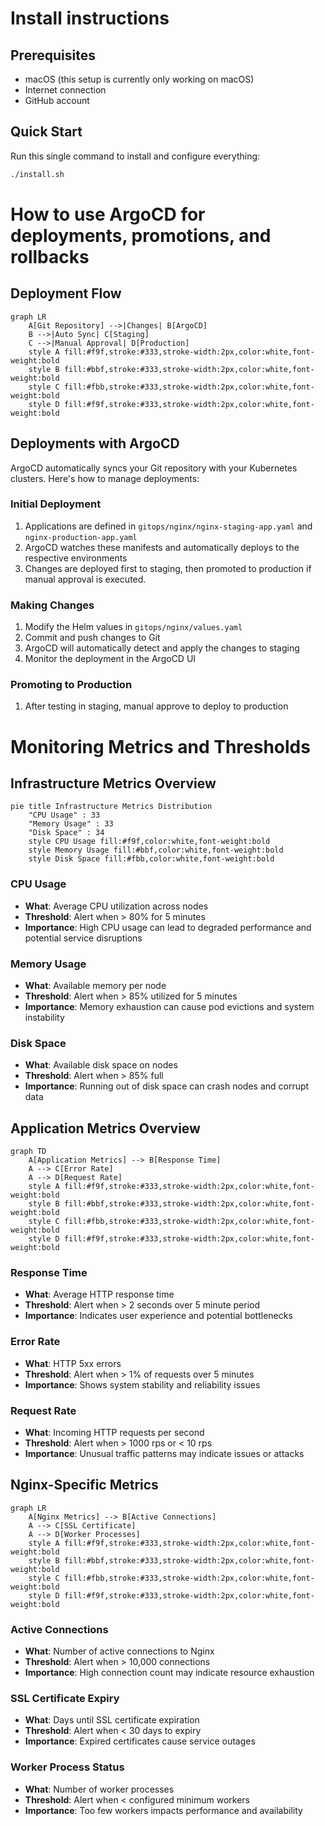 # Install instructions
## Prerequisites
- macOS (this setup is currently only working on macOS)
- Internet connection
- GitHub account

## Quick Start
Run this single command to install and configure everything:

```bash
./install.sh
```

# How to use ArgoCD for deployments, promotions, and rollbacks

## Deployment Flow
```mermaid
graph LR
    A[Git Repository] -->|Changes| B[ArgoCD]
    B -->|Auto Sync| C[Staging]
    C -->|Manual Approval| D[Production]
    style A fill:#f9f,stroke:#333,stroke-width:2px,color:white,font-weight:bold
    style B fill:#bbf,stroke:#333,stroke-width:2px,color:white,font-weight:bold
    style C fill:#fbb,stroke:#333,stroke-width:2px,color:white,font-weight:bold
    style D fill:#f9f,stroke:#333,stroke-width:2px,color:white,font-weight:bold
```

## Deployments with ArgoCD
ArgoCD automatically syncs your Git repository with your Kubernetes clusters. Here's how to manage deployments:

### Initial Deployment
1. Applications are defined in `gitops/nginx/nginx-staging-app.yaml` and `nginx-production-app.yaml`
2. ArgoCD watches these manifests and automatically deploys to the respective environments
3. Changes are deployed first to staging, then promoted to production if manual approval is executed.

### Making Changes
1. Modify the Helm values in `gitops/nginx/values.yaml`
2. Commit and push changes to Git
3. ArgoCD will automatically detect and apply the changes to staging
4. Monitor the deployment in the ArgoCD UI

### Promoting to Production
1. After testing in staging, manual approve to deploy to production

# Monitoring Metrics and Thresholds

## Infrastructure Metrics Overview
```mermaid
pie title Infrastructure Metrics Distribution
    "CPU Usage" : 33
    "Memory Usage" : 33
    "Disk Space" : 34
    style CPU Usage fill:#f9f,color:white,font-weight:bold
    style Memory Usage fill:#bbf,color:white,font-weight:bold
    style Disk Space fill:#fbb,color:white,font-weight:bold
```

### CPU Usage
- **What**: Average CPU utilization across nodes
- **Threshold**: Alert when > 80% for 5 minutes
- **Importance**: High CPU usage can lead to degraded performance and potential service disruptions

### Memory Usage
- **What**: Available memory per node
- **Threshold**: Alert when > 85% utilized for 5 minutes
- **Importance**: Memory exhaustion can cause pod evictions and system instability

### Disk Space
- **What**: Available disk space on nodes
- **Threshold**: Alert when > 85% full
- **Importance**: Running out of disk space can crash nodes and corrupt data

## Application Metrics Overview
```mermaid
graph TD
    A[Application Metrics] --> B[Response Time]
    A --> C[Error Rate]
    A --> D[Request Rate]
    style A fill:#f9f,stroke:#333,stroke-width:2px,color:white,font-weight:bold
    style B fill:#bbf,stroke:#333,stroke-width:2px,color:white,font-weight:bold
    style C fill:#fbb,stroke:#333,stroke-width:2px,color:white,font-weight:bold
    style D fill:#f9f,stroke:#333,stroke-width:2px,color:white,font-weight:bold
```

### Response Time
- **What**: Average HTTP response time
- **Threshold**: Alert when > 2 seconds over 5 minute period
- **Importance**: Indicates user experience and potential bottlenecks

### Error Rate
- **What**: HTTP 5xx errors
- **Threshold**: Alert when > 1% of requests over 5 minutes
- **Importance**: Shows system stability and reliability issues

### Request Rate
- **What**: Incoming HTTP requests per second
- **Threshold**: Alert when > 1000 rps or < 10 rps
- **Importance**: Unusual traffic patterns may indicate issues or attacks

## Nginx-Specific Metrics
```mermaid
graph LR
    A[Nginx Metrics] --> B[Active Connections]
    A --> C[SSL Certificate]
    A --> D[Worker Processes]
    style A fill:#f9f,stroke:#333,stroke-width:2px,color:white,font-weight:bold
    style B fill:#bbf,stroke:#333,stroke-width:2px,color:white,font-weight:bold
    style C fill:#fbb,stroke:#333,stroke-width:2px,color:white,font-weight:bold
    style D fill:#f9f,stroke:#333,stroke-width:2px,color:white,font-weight:bold
```

### Active Connections
- **What**: Number of active connections to Nginx
- **Threshold**: Alert when > 10,000 connections
- **Importance**: High connection count may indicate resource exhaustion

### SSL Certificate Expiry
- **What**: Days until SSL certificate expiration
- **Threshold**: Alert when < 30 days to expiry
- **Importance**: Expired certificates cause service outages

### Worker Process Status
- **What**: Number of worker processes
- **Threshold**: Alert when < configured minimum workers
- **Importance**: Too few workers impacts performance and availability
